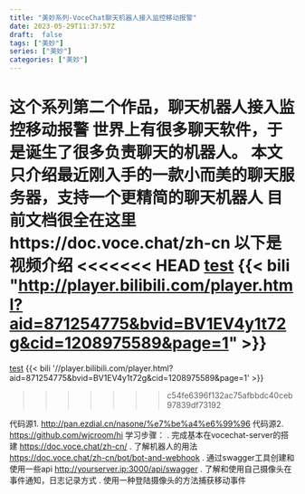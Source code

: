 ```yaml
---
title: "美妙系列-VoceChat聊天机器人接入监控移动报警"
date: 2023-05-29T11:37:57Z
draft:  false
tags: ["美妙"]
series: ["美妙"]
categories: ["美妙"]
--- 
```

这个系列第二个作品，聊天机器人接入监控移动报警
世界上有很多聊天软件，于是诞生了很多负责聊天的机器人。
本文只介绍最近刚入手的一款小而美的聊天服务器，支持一个更精简的聊天机器人
目前文档很全在这里https://doc.voce.chat/zh-cn
以下是视频介绍
<<<<<<< HEAD
[test](http://player.bilibili.com/player.html?aid=871254775&bvid=BV1EV4y1t72g&cid=1208975589&page=1)
{{< bili "http://player.bilibili.com/player.html?aid=871254775&bvid=BV1EV4y1t72g&cid=1208975589&page=1" >}}
=======
[test](https://player.bilibili.com/player.html?aid=871254775&bvid=BV1EV4y1t72g&cid=1208975589&page=1)
{{< bili '//player.bilibili.com/player.html?aid=871254775&bvid=BV1EV4y1t72g&cid=1208975589&page=1' >}}
>>>>>>> c54fe6396f132ac75afbbdc40ceb97839df73192
 
代码源1. http://pan.ezdial.cn/nasone/%e7%be%a4%e6%99%96
代码源2. https://github.com/wjcroom/hi
学习步骤：
. 完成基本在vocechat-server的搭建
https://doc.voce.chat/zh-cn/
. 了解机器人的用法
https://doc.voce.chat/zh-cn/bot/bot-and-webhook
. 通过swagger工具创建和使用一些api
http://yourserver.ip:3000/api/swagger
. 了解和使用自己摄像头在事件通知，日志记录方式
. 使用一种登陆摄像头的方法捕获移动事件
